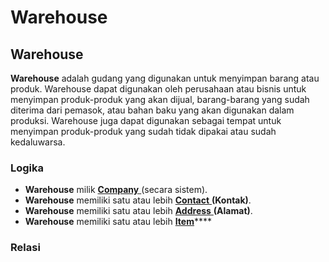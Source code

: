 # Warehouse

## Warehouse

**Warehouse** adalah gudang yang digunakan untuk menyimpan barang atau produk. Warehouse dapat digunakan oleh perusahaan atau bisnis untuk menyimpan produk-produk yang akan dijual, barang-barang yang sudah diterima dari pemasok, atau bahan baku yang akan digunakan dalam produksi. Warehouse juga dapat digunakan sebagai tempat untuk menyimpan produk-produk yang sudah tidak dipakai atau sudah kedaluwarsa.

### Logika&#x20;

* **Warehouse** milik [**Company** ](../../core-concept.md#company-perusahaan)(secara sistem).
* **Warehouse** memiliki satu atau lebih [**Contact** ](../../crm-concept/contact.md)**(Kontak)**.
* **Warehouse** memiliki satu atau lebih [**Address** ](../../crm-concept/address.md)**(Alamat)**.
* **Warehouse** memiliki satu atau lebih [**Item**](item.md)****

### Relasi
